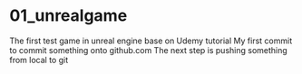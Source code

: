 # 01_unrealgame
The first test game in unreal engine base on Udemy tutorial
My first commit to commit something onto github.com
The next step is pushing something from local to git
